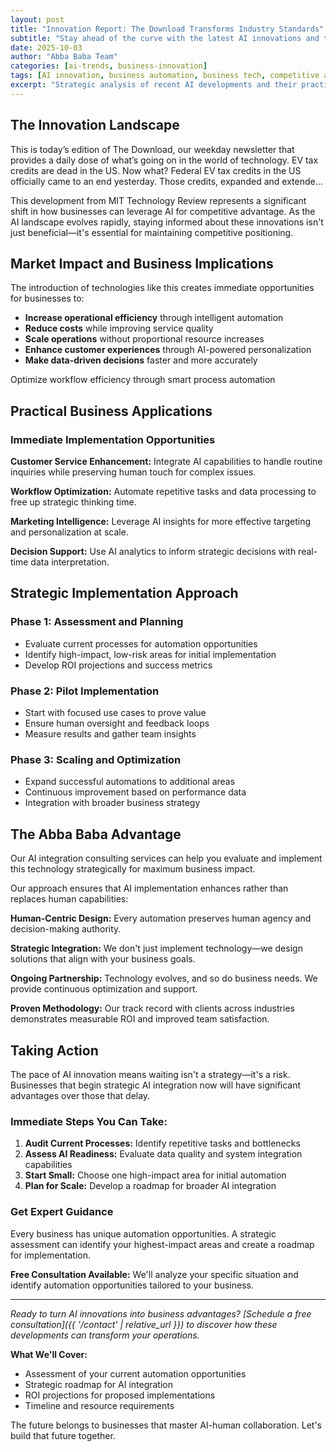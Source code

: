 ```yaml
---
layout: post
title: "Innovation Report: The Download Transforms Industry Standards"
subtitle: "Stay ahead of the curve with the latest AI innovations and their business applications"
date: 2025-10-03
author: "Abba Baba Team"
categories: [ai-trends, business-innovation]
tags: [AI innovation, business automation, business tech, competitive advantage]
excerpt: "Strategic analysis of recent AI developments and their practical applications for business automation and workflow optimization."
---
```


## The Innovation Landscape

This is today&#8217;s edition of The Download, our weekday newsletter that provides a daily dose of what&#8217;s going on in the world of technology. EV tax credits are dead in the US. Now what? Federal EV tax credits in the US officially came to an end yesterday. Those credits, expanded and extende...

This development from MIT Technology Review represents a significant shift in how businesses can leverage AI for competitive advantage. As the AI landscape evolves rapidly, staying informed about these innovations isn't just beneficial—it's essential for maintaining competitive positioning.

## Market Impact and Business Implications

The introduction of technologies like this creates immediate opportunities for businesses to:

- **Increase operational efficiency** through intelligent automation
- **Reduce costs** while improving service quality
- **Scale operations** without proportional resource increases
- **Enhance customer experiences** through AI-powered personalization
- **Make data-driven decisions** faster and more accurately

Optimize workflow efficiency through smart process automation

## Practical Business Applications

### Immediate Implementation Opportunities

**Customer Service Enhancement:**
Integrate AI capabilities to handle routine inquiries while preserving human touch for complex issues.

**Workflow Optimization:**
Automate repetitive tasks and data processing to free up strategic thinking time.

**Marketing Intelligence:**
Leverage AI insights for more effective targeting and personalization at scale.

**Decision Support:**
Use AI analytics to inform strategic decisions with real-time data interpretation.

## Strategic Implementation Approach

### Phase 1: Assessment and Planning
- Evaluate current processes for automation opportunities
- Identify high-impact, low-risk areas for initial implementation
- Develop ROI projections and success metrics

### Phase 2: Pilot Implementation
- Start with focused use cases to prove value
- Ensure human oversight and feedback loops
- Measure results and gather team insights

### Phase 3: Scaling and Optimization
- Expand successful automations to additional areas
- Continuous improvement based on performance data
- Integration with broader business strategy

## The Abba Baba Advantage

Our AI integration consulting services can help you evaluate and implement this technology strategically for maximum business impact.

Our approach ensures that AI implementation enhances rather than replaces human capabilities:

**Human-Centric Design:** Every automation preserves human agency and decision-making authority.

**Strategic Integration:** We don't just implement technology—we design solutions that align with your business goals.

**Ongoing Partnership:** Technology evolves, and so do business needs. We provide continuous optimization and support.

**Proven Methodology:** Our track record with clients across industries demonstrates measurable ROI and improved team satisfaction.

## Taking Action

The pace of AI innovation means waiting isn't a strategy—it's a risk. Businesses that begin strategic AI integration now will have significant advantages over those that delay.

### Immediate Steps You Can Take:

1. **Audit Current Processes:** Identify repetitive tasks and bottlenecks
2. **Assess AI Readiness:** Evaluate data quality and system integration capabilities
3. **Start Small:** Choose one high-impact area for initial automation
4. **Plan for Scale:** Develop a roadmap for broader AI integration

### Get Expert Guidance

Every business has unique automation opportunities. A strategic assessment can identify your highest-impact areas and create a roadmap for implementation.

**Free Consultation Available:** We'll analyze your specific situation and identify automation opportunities tailored to your business.

---

*Ready to turn AI innovations into business advantages? [Schedule a free consultation]({{ '/contact' | relative_url }}) to discover how these developments can transform your operations.*

**What We'll Cover:**
- Assessment of your current automation opportunities
- Strategic roadmap for AI integration
- ROI projections for proposed implementations
- Timeline and resource requirements

The future belongs to businesses that master AI-human collaboration. Let's build that future together.

